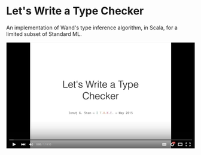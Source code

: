 # Let's Write a Type Checker

An implementation of Wand's type inference algorithm, in Scala, for a limited
subset of Standard ML.

[![YouTube Video Recording](youtube.png "Watch video recording on YouTube.")][0]

[0]: https://www.youtube.com/watch?v=oPVTNxiMcSU
